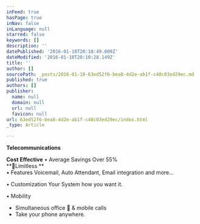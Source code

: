 ```yaml
---
inFeed: true
hasPage: true
inNav: false
inLanguage: null
starred: false
keywords: []
description: ''
datePublished: '2016-01-10T20:10:49.809Z'
dateModified: '2016-01-10T20:10:28.149Z'
title: ''
author: []
sourcePath: _posts/2016-01-10-63ed52f6-bea8-4d2e-ab1f-c40c03ed29ec.md
published: true
authors: []
publisher:
  name: null
  domain: null
  url: null
  favicon: null
url: 63ed52f6-bea8-4d2e-ab1f-c40c03ed29ec/index.html
_type: Article

---
```

**Telecommunications**

**Cost Effective** • Average Savings 
Over 55%  
**Limitless
**  
• Features
Voicemail, Auto Attendant, 
Email integration and more...
  
• Customization
Your System how you want it.
  
• Mobility
- Simultaneous office  & mobile calls
- Take your phone anywhere.